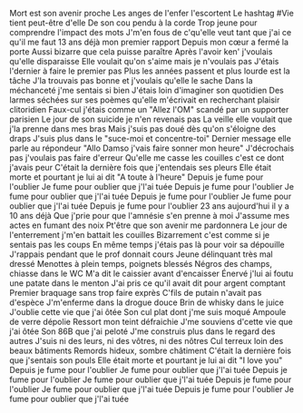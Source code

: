 Mort est son avenir proche
Les anges de l'enfer l'escortent
Le hashtag #Vie tient peut-être d'elle
De son cou pendu à la corde
Trop jeune pour comprendre l'impact des mots
J'm'en fous de c'qu'elle veut tant que j'ai ce qu'il me faut
13 ans déjà mon premier rapport
Depuis mon cœur a fermé la porte
Aussi bizarre que cela puisse paraître
Après l'avoir ken' j'voulais qu'elle disparaisse
Elle voulait qu'on s'aime mais je n'voulais pas
J'étais l'dernier à faire le premier pas
Plus les années passent et plus lourde est la tâche
J'la trouvais pas bonne et j'voulais qu'elle le sache
Dans la méchanceté j'me sentais si bien
J'étais loin d'imaginer son quotidien
Des larmes séchées sur ses poèmes qu'elle m'écrivait en recherchant plaisir clitoridien
Faux-cul j'étais comme un "Allez l'OM" scandé par un supporter parisien
Le jour de son suicide je n'en revenais pas
La veille elle voulait que j'la prenne dans mes bras
Mais j'suis pas doué dès qu'on s'éloigne des draps
J'suis plus dans le "suce-moi et concentre-toi"
Dernier message elle parle au répondeur
"Allo Damso j'vais faire sonner mon heure"
J'décrochais pas j'voulais pas faire d'erreur
Qu'elle me casse les couilles c'est ce dont j'avais peur
C'était la dernière fois que j'entendais ses pleurs
Elle était morte et pourtant je lui ai dit "A toute à l'heure"
Depuis je fume pour l'oublier
Je fume pour oublier que j'l'ai tuée
Depuis je fume pour l'oublier
Je fume pour oublier que j'l'ai tuée
Depuis je fume pour l'oublier
Je fume pour oublier que j'l'ai tuée
Depuis je fume pour l'oublier
23 ans aujourd'hui il y a 10 ans déjà
Que j'prie pour que l'amnésie s'en prenne à moi
J'assume mes actes en fumant des noix
Pt'être que son avenir me pardonnera
Le jour de l'enterrement j'm'en battait les couilles
Bizarrement c'est comme si je sentais pas les coups
En même temps j'étais pas là pour voir sa dépouille
J'rappais pendant que le prof donnait cours
Jeune délinquant très mal dressé
Menottes à plein temps, poignets blessés
Négros des champs, chiasse dans le WC
M'a dit le caissier avant d'encaisser
Énervé j'lui ai foutu une patate dans le menton
J'ai pris ce qu'il avait dit pour argent comptant
Premier braquage sans trop faire exprès
C'fils de putain n'avait pas d'espèce
J'm'enferme dans la drogue douce
Brin de whisky dans le juice
J'oublie cette vie que j'ai ôtée
Son cul plat dont j'me suis moqué
Ampoule de verre dépolie
Ressort mon teint défraichie
J'me souviens d'cette vie que j'ai ôtée
Son 86B que j'ai peloté
J'me construis plus dans le regard des autres
J'suis ni des leurs, ni des vôtres, ni des nôtres
Cul terreux loin des beaux bâtiments
Remords hideux, sombre châtiment
C'était la dernière fois que j'sentais son pouls
Elle était morte et pourtant je lui ai dit "I love you"
Depuis je fume pour l'oublier
Je fume pour oublier que j'l'ai tuée
Depuis je fume pour l'oublier
Je fume pour oublier que j'l'ai tuée
Depuis je fume pour l'oublier
Je fume pour oublier que j'l'ai tuée
Depuis je fume pour l'oublier
Je fume pour oublier que j'l'ai tuée